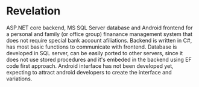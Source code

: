 # Revelation
ASP.NET core backend, MS SQL Server database and Android frontend for a personal and family (or office group) finanance management system that does not require special bank account afiliations. Backend is written in C#, has most basic functions to communicate with frontend. Database is developed in SQL server, can be easily ported to other servers, since it does not use stored procedures and it's embeded in the backend using EF code first approach. Android interface has not been developed yet, expecting to attract  android developers to create the interface and variations. 
